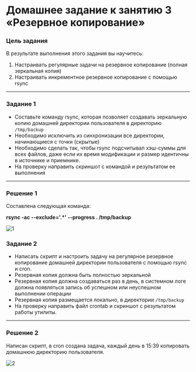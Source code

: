 # Домашнее задание к занятию 3 «Резервное копирование»

### Цель задания
В результате выполнения этого задания вы научитесь:
1. Настраивать регулярные задачи на резервное копирование (полная зеркальная копия)
2. Настраивать инкрементное резервное копирование с помощью rsync

------

### Задание 1
- Составьте команду rsync, которая позволяет создавать зеркальную копию домашней директории пользователя в директорию `/tmp/backup`
- Необходимо исключить из синхронизации все директории, начинающиеся с точки (скрытые)
- Необходимо сделать так, чтобы rsync подсчитывал хэш-суммы для всех файлов, даже если их время модификации и размер идентичны в источнике и приемнике.
- На проверку направить скриншот с командой и результатом ее выполнения

------

### Решение 1

Составлена следующая команда:

**rsync -ac --exclude='.*' --progress . /tmp/backup** 

![1](https://github.com/SKA1010/HW_Rsync/assets/125235217/31c9be6e-79d8-448e-be38-817a19d7d5c4)


### Задание 2
- Написать скрипт и настроить задачу на регулярное резервное копирование домашней директории пользователя с помощью rsync и cron.
- Резервная копия должна быть полностью зеркальной
- Резервная копия должна создаваться раз в день, в системном логе должна появляться запись об успешном или неуспешном выполнении операции
- Резервная копия размещается локально, в директории `/tmp/backup`
- На проверку направить файл crontab и скриншот с результатом работы утилиты.

-----

### Решение 2

Написан скрипт, в cron создана задача, каждый день в 15:39 копировать домашнюю директорию пользователя.


![2](https://github.com/SKA1010/HW_Rsync/assets/125235217/7f4ac8ea-1979-4ecc-8776-220e759aad64)

